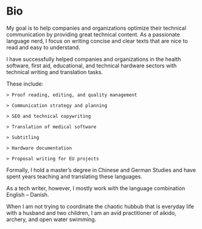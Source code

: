 # Bio
My goal is to help companies and organizations optimize their technical communication by providing great technical content. As a passionate language nerd, I focus on writing concise and clear texts that are nice to read and easy to understand. 

I have successfully helped companies and organizations in the health software, first aid, educational, and technical hardware sectors with technical writing and translation tasks. 

These include:

    > Proof reading, editing, and quality management

    > Communication strategy and planning

    > SEO and technical copywriting

    > Translation of medical software

    > Subtitling 

    > Hardware documentation

    > Proposal writing for EU projects

Formally, I hold a master’s degree in Chinese and German Studies and have spent years teaching and translating these languages. 

As a tech writer, however, I mostly work with the language combination English – Danish. 

When I am not trying to coordinate the chaotic hubbub that is everyday life with a husband and two children, I am an avid practitioner of aikido, archery, and open water swimming. 
